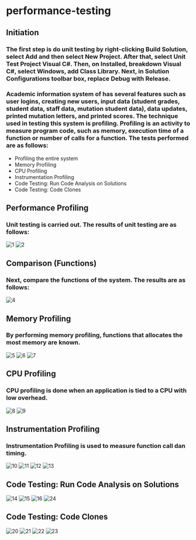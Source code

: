 # performance-testing

## Initiation 
### The first step is do unit testing by right-clicking Build Solution, select Add and then select New Project. After that, select Unit Test Project Visual C#. Then, on Installed, breakdown Visual C#, select Windows, add Class Library. Next, in Solution Configurations toolbar box, replace Debug with Release. 

### Academic information system of has several features such as user logins, creating new users, input data (student grades, student data, staff data, mutation student data), data updates, printed mutation letters, and printed scores. The technique used in testing this system is profiling. Profiling is an activity to measure program code, such as memory, execution time of a function or number of calls for a function. The tests performed are as follows:
- Profiling the entire system
- Memory Profiling
- CPU Profiling
- Instrumentation Profiling
- Code Testing: Run Code Analysis on Solutions
- Code Testing: Code Clones


##  Performance Profiling
### Unit testing is carried out. The results of unit testing are as follows:
![1](https://user-images.githubusercontent.com/26601444/51442657-a7e59000-1d11-11e9-9a8b-4dffa472b8c8.png)
![2](https://user-images.githubusercontent.com/26601444/51442658-a7e59000-1d11-11e9-8f4d-0cf0fd29387e.png)

## Comparison (Functions)
### Next, compare the functions of the system. The results are as follows:
![4](https://user-images.githubusercontent.com/26601444/51442660-a916bd00-1d11-11e9-9a82-a834654de5e0.png)


## Memory Profiling 
### By performing memory profiling, functions that allocates the most memory are known.
![5](https://user-images.githubusercontent.com/26601444/51442661-a916bd00-1d11-11e9-9bc6-cf016c497c8b.png)
![6](https://user-images.githubusercontent.com/26601444/51442663-a9af5380-1d11-11e9-94f1-1b1e5d7e9c11.png)
![7](https://user-images.githubusercontent.com/26601444/51442664-a9af5380-1d11-11e9-85e7-cb30d850e5c7.png)

## CPU Profiling 
### CPU profiling is done when an application is tied to a CPU with low overhead.
![8](https://user-images.githubusercontent.com/26601444/51442665-aa47ea00-1d11-11e9-93f4-94755b317ba3.png)
![9](https://user-images.githubusercontent.com/26601444/51442666-aa47ea00-1d11-11e9-97cc-79c34ce8f85a.png)

## Instrumentation Profiling
### Instrumentation Profiling is used to measure function call dan timing.
![10](https://user-images.githubusercontent.com/26601444/51442667-aae08080-1d11-11e9-82cc-f04dd0f4e6ec.png)
![11](https://user-images.githubusercontent.com/26601444/51442668-aae08080-1d11-11e9-8d7e-363c51285be7.png)
![12](https://user-images.githubusercontent.com/26601444/51442669-ab791700-1d11-11e9-8bf7-1a5db229cd43.png)
![13](https://user-images.githubusercontent.com/26601444/51442670-ab791700-1d11-11e9-90fc-3f51987e2698.png)

## Code Testing: Run Code Analysis on Solutions
![14](https://user-images.githubusercontent.com/26601444/51442671-ac11ad80-1d11-11e9-80bd-ead7f396b04d.png)
![15](https://user-images.githubusercontent.com/26601444/51442673-acaa4400-1d11-11e9-8fc2-b85ddc5e88ec.png)
![16](https://user-images.githubusercontent.com/26601444/51442674-acaa4400-1d11-11e9-8af6-f3af7a20e9bd.png)
![24](https://user-images.githubusercontent.com/26601444/51442810-5938f580-1d13-11e9-9d20-a32dfad22d90.png)

## Code Testing: Code Clones
![20](https://user-images.githubusercontent.com/26601444/51442679-addb7100-1d11-11e9-8351-4be4592c7986.png)
![21](https://user-images.githubusercontent.com/26601444/51442680-ae740780-1d11-11e9-8603-39c801e12f90.png)
![22](https://user-images.githubusercontent.com/26601444/51442681-af0c9e00-1d11-11e9-8eb4-53baaf7d9b5c.png)
![23](https://user-images.githubusercontent.com/26601444/51442682-af0c9e00-1d11-11e9-8881-48e27db99fb0.png)





